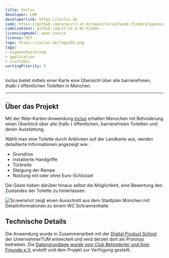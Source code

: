 ```yaml
---
title: Inclus
developer: LHM
developerlink: https://inclus.de
code: https://github.com/orgs/it-at-m/repositories?q=WC-Finder&type=source
codelinktext: github.com/it-at-m WC-Finder
licensingmodel: open source
license: MIT
logo: https://inclus.de/logo192.png
tags:
- eigenentwicklung
- application
- start2021
sortingPriority: 3
---
```

Inclus bietet mittels einer Karte eine Übersicht über alle barrierefreien, (halb-) öffentlichen Toiletten in München.

---

## Über das Projekt

Mit der Web-Karten-Anwendung [inclus](https://inclus.de) erhalten Menschen mit Behinderung einen Überblick über alle (halb-) öffentlichen, barrierefreien Toiletten und deren Ausstattung.

Wählt man eine Toilette durch Anklicken auf der Landkarte aus, werden detaillierte Informationen angezeigt wie:

* Grundriss
* installierte Handgriffe
* Türbreite
* Steigung der Rampe
* Nutzung mit oder ohne Euro-Schlüssel

Die Gäste haben darüber hinaus selbst die Möglichkeit, eine Bewertung des Zustandes der Toilette zu hinterlassen.

![Screenshot zeigt einen Ausschnitt aus dem Stadtplan München mit Detailinformationen zu einem WC Schrannenhalle](/inhouse/Inclus_Screenshot.jpg)


## Technische Details

Die Anwendung wurde in Zusammenarbeit mit der [Digital Product School](https://www.digitalproductschool.io) der UnternehmerTUM entwickelt und wird derzeit dort als Prototyp betrieben. Die [Datengrundlage wurde vom Club Behinderter und ihrer Freunde e.V.](https://www.cbf-muenchen.de/barrierefreie-orte/rolli-toiletten) erstellt und dem Projekt zur Verfügung gestellt.
